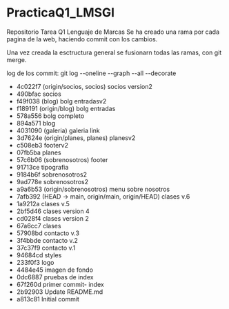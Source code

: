 # PracticaQ1_LMSGI
Repositorio Tarea Q1 Lenguaje de Marcas 
Se ha creado una rama por cada pagina de la web, haciendo commit con los cambios.

Una vez creada la esctructura general se fusionarn todas las ramas, con git merge.

log de los commit:
 git log --oneline --graph --all --decorate
* 4c022f7 (origin/socios, socios) socios version2
* 490bfac socios
* f49f038 (blog) bolg entradasv2
* f189191 (origin/blog) bolg entradas
* 578a556 bolg completo
* 894a571 blog
* 4031090 (galeria) galeria link
* 3d7624e (origin/planes, planes) planesv2
* c508eb3 footerv2
* 07fb5ba planes
* 57c6b06 (sobrenosotros) footer
* 91713ce tipografia
* 9184b6f sobrenosotros2
* 9ad778e sobrenosotros2
* a9a6b53 (origin/sobrenosotros) menu sobre nosotros
* 7afb392 (HEAD -> main, origin/main, origin/HEAD) clases v.6
* 1a9212a clases v.5
* 2bf5d46 clases version 4
* cd028f4 clases version 2
* 67a6cc7 clases
* 57908bd contacto v.3
* 3f4bbde contacto v.2
* 37c37f9 contacto v.1
* 94684cd styles
* 233f0f3 logo
* 4484e45 imagen de fondo
* 0dc6887 pruebas de index
* 67f260d primer commit- index
* 2b92903 Update README.md
* a813c81 Initial commit
